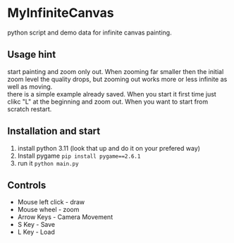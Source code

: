 # MyInfiniteCanvas
python script and demo data for infinite canvas painting.

## Usage hint
start painting and zoom only out. When zooming far smaller then the initial zoom level the quality drops, but zooming out works more or less infinite as well as moving.  
there is a simple example already saved. When you start it first time just clikc "L" at the beginning and zoom out. When you want to start from scratch restart.

## Installation and start
1. install python 3.11 (look that up and do it on your prefered way)
2. Install pygame 
   ```pip install pygame==2.6.1```
3. run it
   ```python main.py```

## Controls
- Mouse left click - draw
- Mouse wheel - zoom
- Arrow Keys - Camera Movement
- S Key - Save
- L Key - Load
